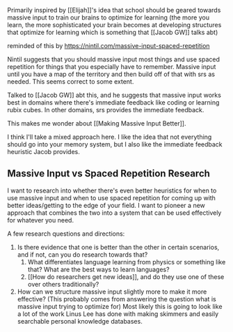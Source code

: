 Primarily inspired by [[Elijah]]'s idea that school should be geared towards massive input to train our brains to optimize for learning (the more you learn, the more sophisticated your brain becomes at developing structures that optimize for learning which is something that [[Jacob GW]] talks abt)

reminded of this by https://nintil.com/massive-input-spaced-repetition

Nintil suggests that you should massive input most things and use spaced repetition for things that you especially have to remember. Massive input until you have a map of the territory and then build off of that with srs as needed. This seems correct to some extent.

Talked to [[Jacob GW]] abt this, and he suggests that massive input works best in domains where there's immediate feedback like coding or learning rubix cubes. In other domains, srs provides the immediate feedback.

This makes me wonder about [[Making Massive Input Better]].

I think I'll take a mixed approach here. I like the idea that not everything should go into your memory system, but I also like the immediate feedback heuristic Jacob provides. 

## Massive Input vs Spaced Repetition Research
I want to research into whether there's even better heuristics for when to use massive input and when to use spaced repetition for coming up with better ideas/getting to the edge of your field. I want to pioneer a new approach that combines the two into a system that can be used effectively for whatever you need. 

A few research questions and directions:
1. Is there evidence that one is better than the other in certain scenarios, and if not, can you do research towards that?
	1. What differentiates language learning from physics or something like that? What are the best ways to learn languages?
	2. [[How do researchers get new ideas]], and do they use one of these over others traditionally?
3. How can we structure massive input slightly more to make it more effective? (This probably comes from answering the question what is massive input trying to optimize for) Most likely this is going to look like a lot of the work Linus Lee has done with making skimmers and easily searchable personal knowledge databases. 

